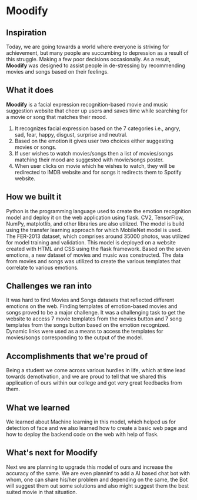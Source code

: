 # Moodify
## Inspiration
Today, we are going towards a world where everyone is striving for achievement, but many people are succumbing to depression as a result of this struggle. Making a few poor decisions occasionally. As a result, **Moodify** was designed to assist people in de-stressing by recommending movies and songs based on their feelings.
## What it does
**Moodify** is a facial expression recognition-based movie and music suggestion website that cheer up users and saves time while searching for a movie or song that matches their mood.
1. It recognizes facial expression based on the 7 categories i.e., angry, sad, fear, happy, disgust, surprise and neutral.
2. Based on the emotion it gives user two choices  either suggesting movies or songs.
3. If user wishes to watch movies/songs then a list of movies/songs matching their mood are suggested with movie/songs poster.
4. When user clicks on movie which he wishes to watch, they will be redirected to IMDB website and for songs it redirects them to Spotify website.
## How we built it
Python is the programming language used to create the emotion recognition model and deploy it on the web application using flask. CV2, TensorFlow, NumPy, matplotlib, and other libraries are also utilized. The model is build using the transfer learning approach for which MobileNet model is used. The FER-2013 dataset, which comprises around 35000 photos, was utilized for model training and validation. This model is deployed on a website created with HTML and CSS using the flask framework. Based on the seven emotions, a new dataset of movies and music was constructed. The data from movies and songs was utilized to create the various templates that correlate to various emotions. 
## Challenges we ran into
It was hard to find Movies and Songs datasets that reflected different emotions on the web. Finding templates of emotion-based movies and songs proved to be a major challenge. It was a challenging task to get the website to access 7 movie templates from the movies button and 7 song templates from the songs button based on the emotion recognized. Dynamic links were used as a means to access the templates for movies/songs corresponding to the output of the model.
## Accomplishments that we're proud of
Being a student we come across various hurdles in life, which at time lead towards demotivation, and we are proud to tell that we shared this application of ours within our college and got very great feedbacks from them. 
## What we learned
We learned about Machine learning in this model, which helped us for detection of face and we also learned how to create a basic web page and how to deploy the backend code on the web with help of flask. 
## What's next for Moodify
Next we are planning to upgrade this model of ours and increase the accuracy of the same. We are even planninf to add a AI based chat bot with whom, one can share his/her problem and depending on the same, the Bot will suggest them out some solutions and also might suggest them the best suited movie in that situation. 
